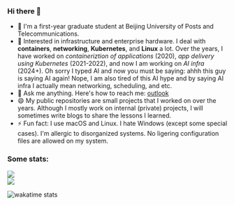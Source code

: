### Hi there 👋

- 🏫  I'm a first-year graduate student at Beijing University of Posts and Telecommunications.
- 🌱  Interested in infrastructure and enterprise hardware. I deal with **containers**, **networking**, **Kubernetes**, and **Linux** a lot. Over the years, I have worked on _containeriztion of applications_ (2020), _app delivery using Kubernetes_ (2021-2022), and now I am working on _AI infra_ (2024+). Oh sorry I typed AI and now you must be saying: ahhh this guy is saying AI again! Nope, I am also tired of this AI hype and by saying AI infra I actually mean networking, scheduling, and etc.
- 💬  Ask me anything. Here's how to reach me: [outlook](mailto:charlie_c_0129@outlook.com)
- 😄  My public repositories are small projects that I worked on over the years. Although I mostly work on internal (private) projects, I will sometimes write blogs to share the lessons I learned.
- ⚡ Fun fact: I use macOS and Linux. I hate Windows (except some special cases). I'm allergic to disorganized systems. No ligering configuration files are allowed on my system.
<!--
### What I was working on?

- 2019: Undergraduate life begins. Doing curricular work: small projects in C++, Java.
- 2020: Start to realize the power of containers. I was packaging services on my server using Docker.
- 2021-2022: Doing opensource projects related to Kubernetes (KubeVela) and became the Approver of KubeVela community. Deeper into cloud-native infrastructure.
- 2023: Graduate life begins (which is miserable, I cannot go into detail currently). Doing nothing. Wasting life.
- 2024: Someone saved me. (Details will be provided in the future). Working on AI infra, including networking, scheduling, and inference optimizations. Managing clusters of over 10k GPUs.
-->
<!--
**charlie0129/charlie0129** is a ✨ _special_ ✨ repository because its `README.md` (this file) appears on your GitHub profile.

Here are some ideas to get you started:

- 🔭 I’m currently working on ...
- 🌱 I’m currently learning ...
- 👯 I’m looking to collaborate on ...
- 🤔 I’m looking for help with ...
- 💬 Ask me about ...
- 📫 How to reach me: ...
- 😄 Pronouns: ...
- ⚡ Fun fact: ...
-->

### Some stats:

<a href="https://github.com/charlie0129/charlie0129">
  <img align="center" src="https://github-readme-stats.vercel.app/api?username=charlie0129&count_private=true&show_icons=true&theme=dracula&show_icons=true&include_all_commits=true" />
</a>

<div/>

<a href="https://github.com/charlie0129/charlie0129">
  <img align="center" src="https://github-readme-stats.vercel.app/api/top-langs/?username=charlie0129&theme=dracula&card_width=445&layout=compact&langs_count=6" />
</a>

<div/>

![wakatime stats](https://github-readme-stats.vercel.app/api/wakatime?username=charlie0129&layout=compact&theme=dracula)

